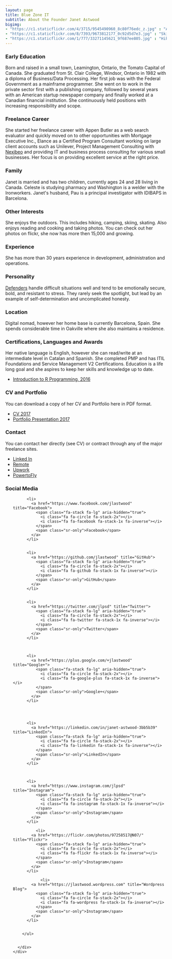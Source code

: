 ```yaml
---
layout: page
title: Blue Zone IT
subtitle: About the Founder Janet Astwood
bigimg:
- "https://c1.staticflickr.com/4/3715/9545490960_8c80f76edc_z.jpg" : "At Work, Southam, Inc. Toronto, 1996"
- "https://c1.staticflickr.com/8/7393/9673812177_0c92d5d7e3.jpg" : "Skiing, Banff National Park, Banff, Alberta, 1998"
- "https://c1.staticflickr.com/1/777/33271145621_9f687ee805.jpg" : "Hiking, Monterrat, Spain, 2016"
---
```


### Early Education

Born and raised in a small town, Leamington, Ontario, the Tomato Capital of Canada.  She graduated from St. Clair College, Windsor, Ontario in 1982 with a diploma of Business/Data Processing. Her first job was with the Federal Government as a mainframe programmer.  She went on to work in the private sector first with a publishing company, followed by several years with an American startup newspaper company and finally worked at a Canadian financial institution.  She continuously held positions with increasing responsibility and scope.

### Freelance Career

She started her freelance career with Appen Butler as a web search evaluator and quickly moved on to other opportunities with  Mortgage Executive Inc., Elance as a Certified Program Consultant working on large client accounts such as Unilever, Project Management Consulting with [Nexibeo](https://nexibeo.com) and providing IT and business process consulting for various small businesses.   Her focus is on providing excellent service at the right price.   

### Family

Janet is married and has two children, currently ages 24 and 28 living in Canada.  Celeste is studying pharmacy
and Washington is a welder with the Ironworkers.  Janet's husband, Pau is a principal investigator with IDIBAPS in Barcelona.

### Other Interests

She enjoys the outdoors. This includes hiking, camping, skiing, skating.   Also enjoys reading and cooking and taking photos. You can check out her photos on flickr, she now has more then 15,000 and growing.  

### Experience

She has more than 30 years experience in development, administration and operations. 

### Personality

[Defenders](https://www.16personalities.com/profiles/bcdb3e137678c) handle difficult situations well and tend to be emotionally secure, bold, and resistant to stress. They rarely seek the spotlight, but lead by an example of self-determination and uncomplicated honesty.

### Location

Digital nomad, however her home base is currently Barcelona, Spain.  She spends considerable time in Oakville
where she also maintains a residence. 

### Certifications, Languages and Awards

Her native language is English, however she can read/write at an intermediate level in Catalan and Spanish.  She completed PMP and has ITIL Foundations and Service Management V2 Certifications.   Education is a life long goal and she aspires to keep her skills and knowledge up to date.  

* [Introduction to R Programming, 2016](https://courses.edx.org/certificates/39fafab790364a10a0f73540a2e0b18a)

### CV and Portfolio

You can download a copy of her CV and Portfolio here in PDF format.  

- [CV 2017](/pdf/JA-CV2017.pdf/)
- [Portfolio Presentation 2017](/pdf/JA-portfolioversion2017.pdf/)

### Contact

You can contact her directly (see CV) or contract through any of the major freelance sites. 

- [Linked In](https://www.linkedin.com/in/janet-astwood-3bb5b39/)
- [Remote ](https://remote.com/janet-astwood) 
- [Upwork ](https://www.upwork.com/freelancers/~014b27088d2e859ce3)
- [PowertoFly ](https://powertofly.com/p/janeta5)

### Social Media 

<div class="container beautiful-jekyll-footer">
    <div class="row">
      <div class="col-lg-8 col-lg-offset-1 col-md-10 col-md-offset-1">
        <ul class="list-inline text-center footer-links">
           
          <li>
            <a href="https://www.facebook.com/jlastwood" title="Facebook">
              <span class="fa-stack fa-lg" aria-hidden="true">
                <i class="fa fa-circle fa-stack-2x"></i>
                <i class="fa fa-facebook fa-stack-1x fa-inverse"></i>
              </span>
              <span class="sr-only">Facebook</span>
            </a>
          </li>
          
          
          <li>
            <a href="https://github.com/jlastwood" title="GitHub">
              <span class="fa-stack fa-lg" aria-hidden="true">
                <i class="fa fa-circle fa-stack-2x"></i>
                <i class="fa fa-github fa-stack-1x fa-inverse"></i>
              </span>
              <span class="sr-only">GitHub</span>
            </a>
          </li>
          
		  
          <li>
            <a href="https://twitter.com/jlpsd" title="Twitter">
              <span class="fa-stack fa-lg" aria-hidden="true">
                <i class="fa fa-circle fa-stack-2x"></i>
                <i class="fa fa-twitter fa-stack-1x fa-inverse"></i>
              </span>
              <span class="sr-only">Twitter</span>
            </a>
          </li>
          
	  
      
          <li>
            <a href="https://plus.google.com/+jlastwood" title="Google+">
              <span class="fa-stack fa-lg" aria-hidden="true">
                <i class="fa fa-circle fa-stack-2x"></i>
                <i class="fa fa-google-plus fa-stack-1x fa-inverse"></i>
              </span>
              <span class="sr-only">Google+</span>
            </a>
          </li>
          
		 
          
		  
          <li>
            <a href="https://linkedin.com/in/janet-astwood-3bb5b39" title="LinkedIn">
              <span class="fa-stack fa-lg" aria-hidden="true">
                <i class="fa fa-circle fa-stack-2x"></i>
                <i class="fa fa-linkedin fa-stack-1x fa-inverse"></i>
              </span>
              <span class="sr-only">LinkedIn</span>
            </a>
          </li>
          
		  

          <li>
            <a href="https://www.instagram.com/jlpsd" title="Instagram">
              <span class="fa-stack fa-lg" aria-hidden="true">
                <i class="fa fa-circle fa-stack-2x"></i>
                <i class="fa fa-instagram fa-stack-1x fa-inverse"></i>
              </span>
              <span class="sr-only">Instagram</span>
            </a>
          </li>
               
              <li>
            <a href="https://flickr.com/photos/97258517@N07/" title="Flickr">
              <span class="fa-stack fa-lg" aria-hidden="true">
                <i class="fa fa-circle fa-stack-2x"></i>
                <i class="fa fa-flickr fa-stack-1x fa-inverse"></i>
              </span>
              <span class="sr-only">Instagram</span>
            </a>
          </li>
               
	            <li>
            <a href="https://jlastwood.wordpress.com" title="Wordpress Blog">
              <span class="fa-stack fa-lg" aria-hidden="true">
                <i class="fa fa-circle fa-stack-2x"></i>
                <i class="fa fa-wordpress fa-stack-1x fa-inverse"></i>
              </span>
              <span class="sr-only">Instagram</span>
            </a>
          </li>
               	  
    
        </ul>


      </div>
    </div>
  </div>
